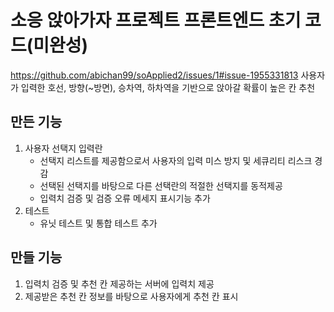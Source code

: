 # 소응 앉아가자 프로젝트 프론트엔드 초기 코드(미완성)

https://github.com/abichan99/soApplied2/issues/1#issue-1955331813
사용자가 입력한 호선, 방향(~방면), 승차역, 하차역을 기반으로 앉아갈 확률이 높은 칸 추천

## 만든 기능

1. 사용자 선택지 입력란
    - 선택지 리스트를 제공함으로서 사용자의 입력 미스 방지 및 세큐리티 리스크 경감 
    - 선택된 선택지를 바탕으로 다른 선택란의 적절한 선택지를 동적제공
    - 입력치 검증 및 검증 오류 메세지 표시기능 추가
2. 테스트
    - 유닛 테스트 및 통합 테스트 추가

## 만들 기능

1. 입력치 검증 및 추천 칸 제공하는 서버에 입력치 제공
2. 제공받은 추천 칸 정보를 바탕으로 사용자에게 추천 칸 표시